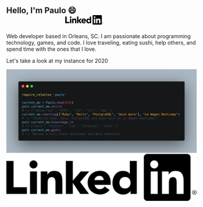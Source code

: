 ## Hello, I'm Paulo :smile: &emsp; &emsp; &emsp; &emsp; &emsp; &emsp; &emsp; &emsp; &emsp; &emsp; &emsp; &emsp; &emsp; &emsp; &emsp; &emsp; &emsp; &emsp; <img src="pngfind.com-r-symbol-png-3493269.png" width="100">    

Web developer based in Orleans, SC. I am passionate about programming technology, games, and code. 
I love traveling, eating sushi, help others, and spend time with the ones that I love.

Let's take a look at my instance for 2020

<img src="introduction_me.png" alt="introduction" width="1000"> 






<img src="pngfind.com-r-symbol-png-3493269.png"  > 
 
